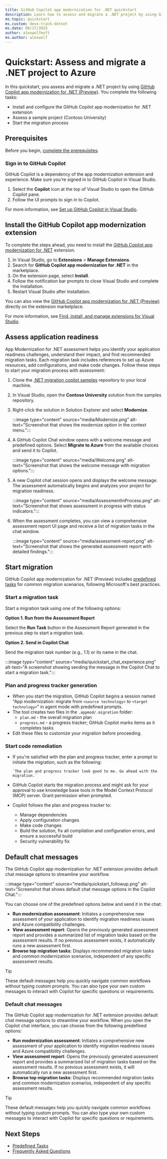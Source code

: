 ```yaml
---
title: GitHub Copilot app modernization for .NET quickstart
description: Learn how to assess and migrate a .NET project by using GitHub Copilot app modernization for .NET.
ms.topic: quickstart
ms.custom: devx-track-dotnet
ms.date: 09/17/2025
author: alexwolfmsft
ms.author: alexwolf
---
```


# Quickstart: Assess and migrate a .NET project to Azure

In this quickstart, you assess and migrate a .NET project by using [GitHub Copilot app modernization for .NET (Preview)](https://aka.ms/ghcp-appmod/dotNET). You complete the following tasks:

- Install and configure the GitHub Copilot app modernization for .NET extension
- Assess a sample project (Contoso University)
- Start the migration process

## Prerequisites

Before you begin, [complete the prerequisites](https://aka.ms/ghcp-appmod/dotNET#prerequisites).

### Sign in to GitHub Copilot

GitHub Copilot is a dependency of the app modernization extension and experience. Make sure you're signed in to GitHub Copilot in Visual Studio.

1. Select the **Copilot** icon at the top of Visual Studio to open the GitHub Copilot pane.
1. Follow the UI prompts to sign in to Copilot.

For more information, see [Set up GitHub Copilot in Visual Studio](/visualstudio/ide/visual-studio-github-copilot-install-and-states).

## Install the GitHub Copilot app modernization extension

To complete the steps ahead, you need to install the [GitHub Copilot app modernization for .NET](https://aka.ms/appmod-dotnet-marketplace) extension.

1. In Visual Studio, go to **Extensions** > **Manage Extensions**.
1. Search for **GitHub Copilot app modernization for .NET** in the marketplace.
1. On the extension page, select **Install**.
1. Follow the notification bar prompts to close Visual Studio and complete the installation.
1. Restart Visual Studio after installation.

You can also view the [GitHub Copilot app modernization for .NET (Preview)](https://aka.ms/appmod-dotnet-marketplace) directly on the extension marketplace.

For more information, see [Find, install, and manage extensions for Visual Studio](/visualstudio/ide/finding-and-using-visual-studio-extensions).

## Assess application readiness

App Modernization for .NET assessment helps you identify your application readiness challenges, understand their impact, and find recommended migration tasks. Each migration task includes references to set up Azure resources, add configurations, and make code changes. Follow these steps to start your migration process with assessment:

1. Clone the [.NET migration copilot samples](https://github.com/Azure-Samples/dotnet-migration-copilot-samples) repository to your local machine.

2. In Visual Studio, open the **Contoso University** solution from the samples repository. 

3. Right-click the solution in Solution Explorer and select **Modernize**.

    :::image type="content" source="media/Modernize.png" alt-text="Screenshot that shows the modernize option in the context menu.":::

4. A GitHub Copilot Chat window opens with a welcome message and predefined options. Select **Migrate to Azure** from the available choices and send it to Copilot.

    :::image type="content" source="media/Welcome.png" alt-text="Screenshot that shows the welcome message with migration options.":::

5. A new Copilot chat session opens and displays the welcome message. The assessment automatically begins and analyzes your project for migration readiness.

    :::image type="content" source="media/AssessmentInProcess.png" alt-text="Screenshot that shows assessment in progress with status indicators.":::

6. When the assessment completes, you can view a comprehensive assessment report UI page and receive a list of migration tasks in the chat window.

    :::image type="content" source="media/assessment-report.png" alt-text="Screenshot that shows the generated assessment report with detailed findings.":::

## Start migration

GitHub Copilot app modernization for .NET (Preview) includes [predefined tasks](predefined-tasks.md) for common migration scenarios, following Microsoft's best practices.

### Start a migration task

Start a migration task using one of the following options:

**Option 1. Run from the Assessment Report**

Select the **Run Task** button in the Assessment Report generated in the previous step to start a migration task.

**Option 2. Send in Copilot Chat**

Send the migration task number (e.g., 1.1) or its name in the chat.

:::image type="content" source="media/quickstart_chat_experience.png" alt-text="A screenshot showing sending the message in the Copilot Chat to start a migration task.":::

### Plan and progress tracker generation

- When you start the migration, GitHub Copilot begins a session named "App modernization: migrate from `<source technology>` to `<target technology>`" in agent mode with predefined prompts.
- The tool creates two files in the `.appmod/.migration` folder:
  - `plan.md` - the overall migration plan
  - `progress.md` - a progress tracker; GitHub Copilot marks items as it completes tasks
- Edit these files to customize your migration before proceeding.

### Start code remediation

- If you're satisfied with the plan and progress tracker, enter a prompt to initiate the migration, such as the following:

    ```console
    `The plan and progress tracker look good to me. Go ahead with the migration.`
    ```

- GitHub Copilot starts the migration process and might ask for your approval to use knowledge base tools in the Model Context Protocol (MCP) server. Grant permission when prompted.
- Copilot follows the plan and progress tracker to:
  - Manage dependencies
  - Apply configuration changes
  - Make code changes
  - Build the solution, fix all compilation and configuration errors, and ensure a successful build
  - Security vulnerability fix

## Default chat messages

The GitHub Copilot app modernization for .NET extension provides default chat message options to streamline your workflow.

:::image type="content" source="media/quickstart_followup.png" alt-text="Screenshot that shows default chat message options in the Copilot Chat.":::

You can choose one of the predefined options below and send it in the chat:

- **Run modernization assessment**: Initiates a comprehensive new assessment of your application to identify migration readiness issues and Azure compatibility challenges.
- **View assessment report**: Opens the previously generated assessment report and provides a summarized list of migration tasks based on the assessment results. If no previous assessment exists, it automatically runs a new assessment first.
- **Browse top migration tasks**: Displays recommended migration tasks and common modernization scenarios, independent of any specific assessment results.

> [!TIP]
> These default messages help you quickly navigate common workflows without typing custom prompts. You can also type your own custom messages to interact with Copilot for specific questions or requirements.

### Default chat messages

The GitHub Copilot app modernization for .NET extension provides default chat message options to streamline your workflow. When you open the Copilot chat interface, you can choose from the following predefined options:

- **Run modernization assessment**: Initiates a comprehensive new assessment of your application to identify migration readiness issues and Azure compatibility challenges.
- **View assessment report**: Opens the previously generated assessment report and provides a summarized list of migration tasks based on the assessment results. If no previous assessment exists, it will automatically run a new assessment first.
- **Browse top migration tasks**: Displays recommended migration tasks and common modernization scenarios, independent of any specific assessment results.

> [!TIP]
> These default messages help you quickly navigate common workflows without typing custom prompts. You can also type your own custom messages to interact with Copilot for specific questions or requirements.

## Next Steps

- [Predefined Tasks](predefined-tasks.md)
- [Frequently Asked Questions](faq.md)
